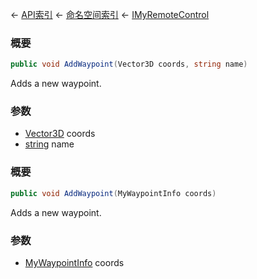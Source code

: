 ← [API索引](Api-Index) ← [命名空间索引](Namespace-Index) ← [IMyRemoteControl](Sandbox.ModAPI.Ingame.IMyRemoteControl)

### 概要

```csharp
public void AddWaypoint(Vector3D coords, string name)
```

Adds a new waypoint.

### 参数

* [Vector3D](VRageMath.Vector3D) coords
* [string](https://docs.microsoft.com/en-us/dotnet/api/System.String?view=netframework-4.6) name
### 概要

```csharp
public void AddWaypoint(MyWaypointInfo coords)
```

Adds a new waypoint.

### 参数

* [MyWaypointInfo](Sandbox.ModAPI.Ingame.MyWaypointInfo) coords
